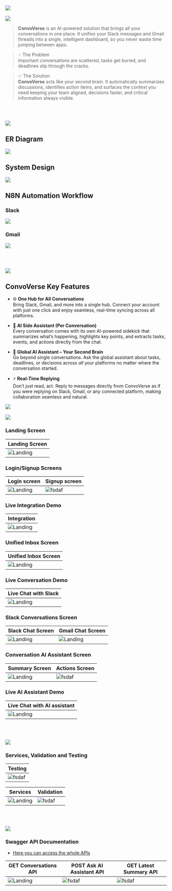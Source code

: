 <img src="./readme/title1.svg"/>
<br><br>
<!-- project overview -->
<img src="./readme/title2.svg"/>

> **ConvoVerse** is an AI-powered solution that brings all your conversations in one place.
It unifies your Slack messages and Gmail threads into a single, intelligent dashboard, so you never waste time jumping between apps.

> 💡 The Problem  
Important conversations are scattered, tasks get buried, and deadlines slip through the cracks.

> ✅ The Solution  
**ConvoVerse** acts like your second brain. It automatically summarizes discussions, identifies action items, and surfaces the context you need keeping your team aligned, decisions faster, and critical information always visible.  


<br><br>

<!-- System Design -->
<img src="./readme/title3.svg"/>

## ER Diagram
<img src="./readme/demo/ER.png"/>  

## System Design
<img src="./readme/demo/component.png"/>

## N8N Automation Workflow
### Slack  
<img src="./readme/demo/Slack-n8n.png"/>  

### Gmail  
<img src="./readme/demo/Gmail-n8n.png"/>

<br><br>

<!-- Project Highlights -->
<img src="./readme/title4.svg"/>

## ConvoVerse Key Features  

- 🌐 **One Hub for All Conversations**  
Bring Slack, Gmail, and more into a single hub. Connect your account with just one click and enjoy seamless, real-time syncing across all platforms.  

- 🧾 **AI Side Assistant (Per Conversation)**  
Every conversation comes with its own AI-powered sidekick that summarizes what’s happening, highlights key points, and extracts tasks, events, and actions directly from the chat.  

- 🧠 **Global AI Assistant – Your Second Brain**  
Go beyond single conversations. Ask the global assistant about tasks, deadlines, or decisions across *all* your platforms no matter where the conversation started.  

- ⚡ **Real-Time Replying**  
Don’t just read, act. Reply to messages directly from ConvoVerse as if you were replying on Slack, Gmail, or any connected platform, making collaboration seamless and natural.  

<img src="./readme/demo/features.png"/>
<br><br>

<!-- Demo -->
<img src="./readme/title5.svg"/>

### Landing Screen

| Landing Screen                          |
| --------------------------------------- |
| ![Landing](./readme/demo/LandingPage.png) |


### Login/Signup Screens

| Login screen                            | Signup screen                       |
| --------------------------------------- | ------------------------------------- |
| ![Landing](./readme/demo/Login.png) | ![fsdaf](./readme/demo/Signup.png) |


### Live Integration Demo
| Integration               |       
| ----------------------------------- | 
| ![Landing](./readme/int-live.gif) |

### Unified Inbox Screen
| Unified Inbox Screen                       |
| --------------------------------------- |
| ![Landing](./readme/demo/Unified-Inbox.png) |

### Live Conversation Demo
| Live Chat with Slack              |       
| ----------------------------------- | 
| ![Landing](./readme/inbox-live.gif) |

### Slack Conversations Screen                  
| Slack Chat Screen                       |  Gmail Chat Screen                      |
| --------------------------------------- | ------------------------------------- |
| ![Landing](./readme/demo/Channel.png)   | ![Landing](./readme/demo/Mail.png) |

### Conversation AI Assistant Screen                  
| Summary Screen                       |  Actions Screen                      |
| --------------------------------------- | ------------------------------------- |
| ![Landing](./readme/Chat-Summary.png)| ![fsdaf](./readme/Chat-Actions.png) |


### Live AI Assistant Demo
| Live Chat with AI assistant              |       
| ----------------------------------- | 
| ![Landing](./readme/ai-live.gif) |

<br><br>

<!-- Development & Testing -->
<img src="./readme/title6.svg"/>

### Services, Validation and Testing
|Testing                        |
| ------------------------------------- |
|![fsdaf](./readme/demo/test.png) |
  
| Services                            | Validation                       | 
| --------------------------------------- | ------------------------------------- |
| ![Landing](./readme/demo/service.png) | ![fsdaf](./readme/demo/validation.png) | 


<br><br>

<!-- Deployment -->
<img src="./readme/title7.svg"/>

### Swagger API Documentation

- <a href="https://alinassarrr.github.io/convoverse/#/">Here you can access the whole APIs</a>


| GET Conversations API                 | POST Ask AI Assistant API             | GET Latest Summary API                |
| --------------------------------------- | ------------------------------------- | ------------------------------------- |
| ![Landing](./readme/demo/api2.png)       | ![fsdaf](./readme/demo/api3.png) | ![fsdaf](./readme/demo/api1.png)     |

<br><br>
